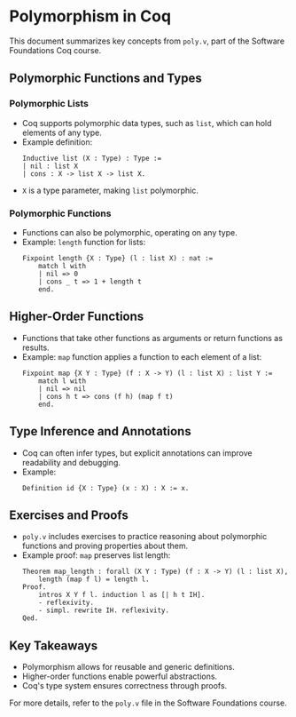 # Polymorphism in Coq

This document summarizes key concepts from `poly.v`, part of the Software Foundations Coq course.

## Polymorphic Functions and Types

### Polymorphic Lists
- Coq supports polymorphic data types, such as `list`, which can hold elements of any type.
- Example definition:
    ```coq
    Inductive list (X : Type) : Type :=
    | nil : list X
    | cons : X -> list X -> list X.
    ```
- `X` is a type parameter, making `list` polymorphic.

### Polymorphic Functions
- Functions can also be polymorphic, operating on any type.
- Example: `length` function for lists:
    ```coq
    Fixpoint length {X : Type} (l : list X) : nat :=
        match l with
        | nil => 0
        | cons _ t => 1 + length t
        end.
    ```

## Higher-Order Functions
- Functions that take other functions as arguments or return functions as results.
- Example: `map` function applies a function to each element of a list:
    ```coq
    Fixpoint map {X Y : Type} (f : X -> Y) (l : list X) : list Y :=
        match l with
        | nil => nil
        | cons h t => cons (f h) (map f t)
        end.
    ```

## Type Inference and Annotations
- Coq can often infer types, but explicit annotations can improve readability and debugging.
- Example:
    ```coq
    Definition id {X : Type} (x : X) : X := x.
    ```

## Exercises and Proofs
- `poly.v` includes exercises to practice reasoning about polymorphic functions and proving properties about them.
- Example proof: `map` preserves list length:
    ```coq
    Theorem map_length : forall (X Y : Type) (f : X -> Y) (l : list X),
        length (map f l) = length l.
    Proof.
        intros X Y f l. induction l as [| h t IH].
        - reflexivity.
        - simpl. rewrite IH. reflexivity.
    Qed.
    ```

## Key Takeaways
- Polymorphism allows for reusable and generic definitions.
- Higher-order functions enable powerful abstractions.
- Coq's type system ensures correctness through proofs.

For more details, refer to the `poly.v` file in the Software Foundations course.